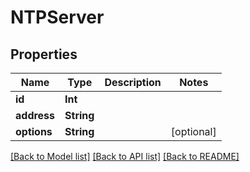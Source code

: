 # NTPServer

## Properties

Name | Type | Description | Notes
------------ | ------------- | ------------- | -------------
**id** | **Int** |  | 
**address** | **String** |  | 
**options** | **String** |  | [optional] 

[[Back to Model list]](../README.md#documentation-for-models) [[Back to API list]](../README.md#documentation-for-api-endpoints) [[Back to README]](../README.md)


